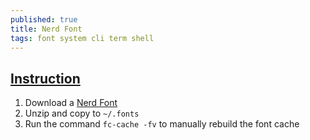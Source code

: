 ```yaml
---
published: true
title: Nerd Font
tags: font system cli term shell
---
```

## [Instruction](https://gist.github.com/matthewjberger/7dd7e079f282f8138a9dc3b045ebefa0)

1. Download a [Nerd Font](https://www.nerdfonts.com/)
1. Unzip and copy to `~/.fonts`
1. Run the command `fc-cache -fv` to manually rebuild the font cache


